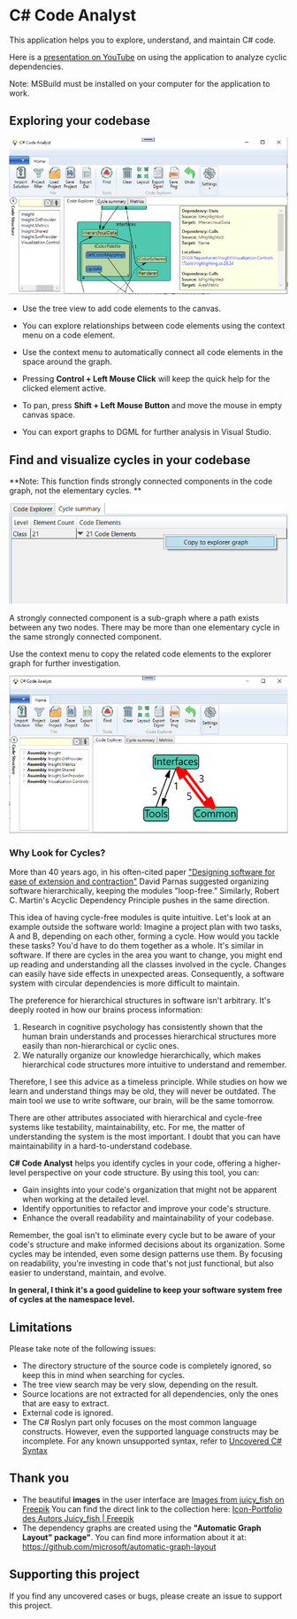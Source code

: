 # C# Code Analyst

This application helps you to explore, understand, and maintain C# code.

Here is a [presentation on YouTube](https://www.youtube.com/watch?v=o_r1CdQy0tY) on using the application to analyze cyclic dependencies.

Note: MSBuild must be installed on your computer for the application to work.

## Exploring your codebase

![image-20240731123233438](Images/code-explorer.png)

- Use the tree view to add code elements to the canvas.
- You can explore relationships between code elements using the context menu on a code element.
- Use the context menu to automatically connect all code elements in the space around the graph.
- Pressing **Control + Left Mouse Click** will keep the quick help for the clicked element active.
- To pan, press **Shift + Left Mouse Button** and move the mouse in empty canvas space.

- You can export graphs to DGML for further analysis in Visual Studio.

## Find and visualize cycles in your codebase

**Note:  This function finds strongly connected components in the code graph, not the elementary cycles. **



![](Images/cycle-summary.png)

A strongly connected component is a sub-graph where a path exists between any two nodes. There may be more than one elementary cycle in the same strongly connected component.

Use the context menu to copy the related code elements to the explorer graph for further investigation.

![](Images/cycle-graph.png)

### **Why Look for Cycles?**

More than 40 years ago, in his often-cited paper ["Designing software for ease of extension and contraction"](https://courses.cs.washington.edu/courses/cse503/08wi/parnas-1979.pdf) David Parnas suggested organizing software hierarchically, keeping the modules "loop-free." Similarly, Robert C. Martin's Acyclic Dependency Principle pushes in the same direction.

This idea of having cycle-free modules is quite intuitive. Let's look at an example outside the software world: Imagine a project plan with two tasks, A and B, depending on each other, forming a cycle. How would you tackle these tasks? You'd have to do them together as a whole. It's similar in software. If there are cycles in the area you want to change, you might end up reading and understanding all the classes involved in the cycle. Changes can easily have side effects in unexpected areas. Consequently, a software system with circular dependencies is more difficult to maintain.

The preference for hierarchical structures in software isn't arbitrary. It's deeply rooted in how our brains process information:

1. Research in cognitive psychology has consistently shown that the human brain understands and processes hierarchical structures more easily than non-hierarchical or cyclic ones.
2. We naturally organize our knowledge hierarchically, which makes hierarchical code structures more intuitive to understand and remember.

Therefore, I see this advice as a timeless principle. While studies on how we learn and understand things may be old, they will never be outdated. The main tool we use to write software, our brain, will be the same tomorrow.

There are other attributes associated with hierarchical and cycle-free systems like testability, maintainability, etc. For me, the matter of understanding the system is the most important. I doubt that you can have maintainability in a hard-to-understand codebase.

**C# Code Analyst** helps you identify cycles in your code, offering a higher-level perspective on your code structure. By using this tool, you can:

- Gain insights into your code's organization that might not be apparent when working at the detailed level.
- Identify opportunities to refactor and improve your code's structure.
- Enhance the overall readability and maintainability of your codebase.

Remember, the goal isn't to eliminate every cycle but to be aware of your code's structure and make informed decisions about its organization. Some cycles may be intended, even some design patterns use them. By focusing on readability, you're investing in code that's not just functional, but also easier to understand, maintain, and evolve.

**In general, I think it's a good guideline to keep your software system free of cycles at the namespace level.**

## Limitations

Please take note of the following issues:

- The directory structure of the source code is completely ignored, so keep this in mind when searching for cycles.
- The tree view search may be very slow, depending on the result.
- Source locations are not extracted for all dependencies, only the ones that are easy to extract.
- External code is ignored.
- The C# Roslyn part only focuses on the most common language constructs. However, even the supported language constructs may be incomplete. For any known unsupported syntax, refer to [Uncovered C# Syntax](Documentation/uncovered-csharp-syntax.md) 



## Thank you

- The beautiful **images** in the user interface are <a href="https://de.freepik.com/search">Images from juicy_fish on Freepik</a>
  You can find the direct link to the collection here: [Icon-Portfolio des Autors Juicy_fish | Freepik](https://de.freepik.com/autor/juicy-fish/icons)
- The dependency graphs are created using the **"Automatic Graph Layout" package"**. You can find more information about it at:
  https://github.com/microsoft/automatic-graph-layout

## Supporting this project

If you find any uncovered cases or bugs, please create an issue to support this project.
